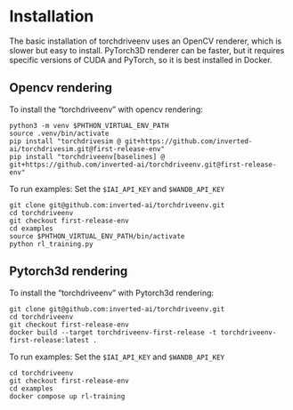 # Installation

The basic installation of torchdriveenv uses an OpenCV renderer, which is slower but easy to install. PyTorch3D renderer can be faster, but it requires specific versions of CUDA and PyTorch, so it is best installed in Docker.

## Opencv rendering

To install the “torchdriveenv” with opencv rendering:
```
python3 -m venv $PHTHON_VIRTUAL_ENV_PATH
source .venv/bin/activate
pip install "torchdrivesim @ git+https://github.com/inverted-ai/torchdrivesim.git@first-release-env"
pip install "torchdriveenv[baselines] @ git+https://github.com/inverted-ai/torchdriveenv.git@first-release-env"
```

To run examples:
Set the `$IAI_API_KEY` and `$WANDB_API_KEY`
```
git clone git@github.com:inverted-ai/torchdriveenv.git
cd torchdriveenv
git checkout first-release-env
cd examples
source $PHTHON_VIRTUAL_ENV_PATH/bin/activate
python rl_training.py
```

## Pytorch3d rendering

To install the “torchdriveenv” with Pytorch3d rendering:
```
git clone git@github.com:inverted-ai/torchdriveenv.git
cd torchdriveenv
git checkout first-release-env
docker build --target torchdriveenv-first-release -t torchdriveenv-first-release:latest .
```

To run examples:
Set the `$IAI_API_KEY` and `$WANDB_API_KEY`
```
cd torchdriveenv
git checkout first-release-env
cd examples
docker compose up rl-training
```
